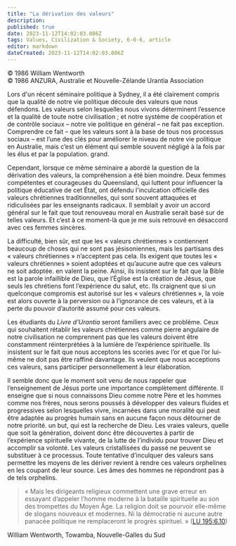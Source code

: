 ```yaml
---
title: "La dérivation des valeurs"
description: 
published: true
date: 2023-11-12T14:02:03.086Z
tags: Values, Civilization & Society, 6-0-6, article
editor: markdown
dateCreated: 2023-11-12T14:02:03.086Z
---
```



<p class="v-card v-sheet theme--light gray lighten-3 px-2 py-1">© 1986 William Wentworth<br>© 1986 ANZURA, Australie et Nouvelle-Zélande Urantia Association</p>


Lors d'un récent séminaire politique à Sydney, il a été clairement compris que la qualité de notre vie politique découle des valeurs que nous défendons. Les valeurs selon lesquelles nous vivons déterminent l’essence et la qualité de toute notre civilisation ; et notre système de coopération et de contrôle sociaux – notre vie politique en général – ne fait pas exception. Comprendre ce fait – que les valeurs sont à la base de tous nos processus sociaux – est l’une des clés pour améliorer le niveau de notre vie politique en Australie, mais c’est un élément qui semble souvent négligé à la fois par les élus et par la population. grand.

Cependant, lorsque ce même séminaire a abordé la question de la dérivation des valeurs, la compréhension a été bien moindre. Deux femmes compétentes et courageuses du Queensland, qui luttent pour influencer la politique éducative de cet État, ont défendu l'inculcation officielle des valeurs chrétiennes traditionnelles, qui sont souvent attaquées et ridiculisées par les enseignants radicaux. Il semblait y avoir un accord général sur le fait que tout renouveau moral en Australie serait basé sur de telles valeurs. Et c’est à ce moment-là que je me suis retrouvé en désaccord avec ces femmes sincères.

La difficulté, bien sûr, est que les « valeurs chrétiennes » contiennent beaucoup de choses qui ne sont pas jésisoniennes, mais les partisans des « valeurs chrétiennes » n’acceptent pas cela. Ils exigent que toutes les « valeurs chrétiennes » soient adoptées et qu’aucune autre que ces valeurs ne soit adoptée. en valent la peine. Ainsi, ils insistent sur le fait que la Bible est la parole infaillible de Dieu, que l’Église est la création de Jésus, que seuls les chrétiens font l’expérience du salut, etc. Ils craignent que si un quelconque compromis est autorisé sur les « valeurs chrétiennes », la voie est alors ouverte à la perversion ou à l’ignorance de ces valeurs, et à la perte du pouvoir d’autorité assumé pour ces valeurs.

Les étudiants du _Livre d'Urantia_ seront familiers avec ce problème. Ceux qui souhaitent rétablir les valeurs chrétiennes comme pierre angulaire de notre civilisation ne comprennent pas que les valeurs doivent être constamment réinterprétées à la lumière de l’expérience spirituelle. Ils insistent sur le fait que nous acceptons les scories avec l’or et que l’or lui-même ne doit pas être raffiné davantage. Ils veulent que nous acceptions ces valeurs, sans participer personnellement à leur élaboration.

Il semble donc que le moment soit venu de nous rappeler que l’enseignement de Jésus porte une importance complètement différente. Il enseigne que si nous connaissons Dieu comme notre Père et les hommes comme nos frères, nous serons poussés à développer des valeurs fluides et progressives selon lesquelles vivre, incarnées dans une moralité qui peut être adaptée au progrès humain sans en aucune façon nous détourner de notre priorité. un but, qui est la recherche de Dieu. Les vraies valeurs, quelle que soit la génération, doivent donc être découvertes à partir de l’expérience spirituelle vivante, de la lutte de l’individu pour trouver Dieu et accomplir sa volonté. Les valeurs cristallisées du passé ne peuvent se substituer à ce processus. Toute tentative d’inculquer des valeurs sans permettre les moyens de les dériver revient à rendre ces valeurs orphelines en les coupant de leur source. Les âmes des hommes ne répondront pas à de tels orphelins.

> « Mais les dirigeants religieux commettent une grave erreur en essayant d’appeler l’homme moderne à la bataille spirituelle au son des trompettes du Moyen Âge. La religion doit se pourvoir elle-même de slogans nouveaux et modernes. Ni la démocratie ni aucune autre panacée politique ne remplaceront le progrès spirituel. » ([LU 195:6.10](/fr/The_Urantia_Book/195#p6_10))

William Wentworth, Towamba, Nouvelle-Galles du Sud

